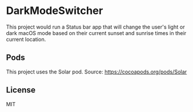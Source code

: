 # DarkModeSwitcher
This project would run a Status bar app that will change the user's light or dark macOS mode based on their current sunset and sunrise times in their current location.

## Pods
This project uses the Solar pod. Source: https://cocoapods.org/pods/Solar

## License
MIT
